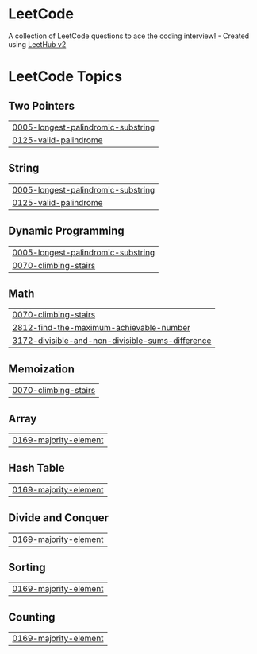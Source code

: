 # LeetCode
A collection of LeetCode questions to ace the coding interview! - Created using [LeetHub v2](https://github.com/arunbhardwaj/LeetHub-2.0)

<!---LeetCode Topics Start-->
# LeetCode Topics
## Two Pointers
|  |
| ------- |
| [0005-longest-palindromic-substring](https://github.com/vikneshkumargj/LeetCode/tree/master/0005-longest-palindromic-substring) |
| [0125-valid-palindrome](https://github.com/vikneshkumargj/LeetCode/tree/master/0125-valid-palindrome) |
## String
|  |
| ------- |
| [0005-longest-palindromic-substring](https://github.com/vikneshkumargj/LeetCode/tree/master/0005-longest-palindromic-substring) |
| [0125-valid-palindrome](https://github.com/vikneshkumargj/LeetCode/tree/master/0125-valid-palindrome) |
## Dynamic Programming
|  |
| ------- |
| [0005-longest-palindromic-substring](https://github.com/vikneshkumargj/LeetCode/tree/master/0005-longest-palindromic-substring) |
| [0070-climbing-stairs](https://github.com/vikneshkumargj/LeetCode/tree/master/0070-climbing-stairs) |
## Math
|  |
| ------- |
| [0070-climbing-stairs](https://github.com/vikneshkumargj/LeetCode/tree/master/0070-climbing-stairs) |
| [2812-find-the-maximum-achievable-number](https://github.com/vikneshkumargj/LeetCode/tree/master/2812-find-the-maximum-achievable-number) |
| [3172-divisible-and-non-divisible-sums-difference](https://github.com/vikneshkumargj/LeetCode/tree/master/3172-divisible-and-non-divisible-sums-difference) |
## Memoization
|  |
| ------- |
| [0070-climbing-stairs](https://github.com/vikneshkumargj/LeetCode/tree/master/0070-climbing-stairs) |
## Array
|  |
| ------- |
| [0169-majority-element](https://github.com/vikneshkumargj/LeetCode/tree/master/0169-majority-element) |
## Hash Table
|  |
| ------- |
| [0169-majority-element](https://github.com/vikneshkumargj/LeetCode/tree/master/0169-majority-element) |
## Divide and Conquer
|  |
| ------- |
| [0169-majority-element](https://github.com/vikneshkumargj/LeetCode/tree/master/0169-majority-element) |
## Sorting
|  |
| ------- |
| [0169-majority-element](https://github.com/vikneshkumargj/LeetCode/tree/master/0169-majority-element) |
## Counting
|  |
| ------- |
| [0169-majority-element](https://github.com/vikneshkumargj/LeetCode/tree/master/0169-majority-element) |
<!---LeetCode Topics End-->